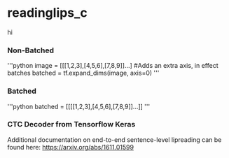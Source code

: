 # readinglips_c
hi

### Non-Batched 
'''python
image = [[[1,2,3],[4,5,6],[7,8,9]]...]
#Adds an extra axis, in effect batches 
batched = tf.expand_dims(image, axis=0)
'''

### Batched
'''python 
batched = [[[[1,2,3],[4,5,6],[7,8,9]]...]]
'''

### CTC Decoder from Tensorflow Keras
Additional documentation on end-to-end sentence-level lipreading can be found here: https://arxiv.org/abs/1611.01599
